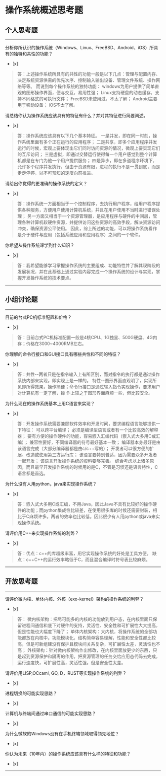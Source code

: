 # 操作系统概述思考题

## 个人思考题

---

分析你所认识的操作系统（Windows、Linux、FreeBSD、Android、iOS）所具有的独特和共性的功能？
- [x]  

>   答：上述操作系统所具有的共性的功能一般是以下几点：管理与配置内存、决定系统资源供需的优先次序、控制输入输出设备、管理文件系统、操作网络等等。
    而说到每个操作系统的独特功能：
    windows为用户提供了简单直观的图形操作界面，便与交互，易用性强；
    Linux支持硬盘的动态缓存，支持不同格式的可执行文件；
    FreeBSD未使用过，不太了解；
    Android主要用于移动设备；
    iOS不太了解。

请总结你认为操作系统应该具有的特征有什么？并对其特征进行简要阐述。
- [x]  

>   答：操作系统应该具有以下几个基本特征。
    一是并发，即在同一时刻，操作系统里面有多个正在运行的应用程序；
    二是共享，即多个应用程序并发运行的时候，宏观上要体现出它们同时访问资源的情况，微观上要实现它们的互斥访问；
    三是虚拟，即通过交替运行使得每一个用户感觉到整个计算机都是在专门为他一个用户提供服务；
    四是异步，即在多道程序环境下，允许多个程序并发执行，但由于资源有限，进程的执行不是一贯到底，而是走走停停，以不可预知的速度向前推进。

请给出你觉得的更准确的操作系统的定义？
- [x]  

>   答：操作系统一方面相当于一个控制程序，去执行用户程序，给用户程序提供各种服务，方便用户使用计算机系统，并且在用户使用不当时进行错误处理；
    另一方面又相当于一个资源管理器，是应用程序与硬件的中间层，管理各种计算机软硬件资源，并提供访问这些资源的高效手段，解决资源访问冲突，确保资源公平使用。
    因此，综上所述的功能，可以将操作系统看作是介于硬件与应用（包括系统应用和应用程序）之间的一个软件。 

你希望从操作系统课学到什么知识？
- [x]  

> 答：我希望能够学习掌握操作系统的主要组成、功能特性并了解其现阶段的发展状况，并在此基础上通过实验内容完成一个操作系统的设计与实现，掌握开发操作系统的技术要点。 

---

## 小组讨论题

---

目前的台式PC机标准配置和价格？
- [x]  

> 答：目前台式PC机标准配置一般是4核CPU、1G独显、500G硬盘、4G内存；价格在3000~4000RMB左右。

你理解的命令行接口和GUI接口具有哪些共性和不同的特征？
- [x]  

> 答：共性--两者只是在指令输入上有所区别，而对指令的执行都是通过操作系统内部来实现，即实现上是一样的。
      特性--图形界面直观明了，实现所见即所得效果，操作简便；命令行接口是通过输入指令实现操作，要求用户对计算机有一定了解，操       作上较之于图形界面麻烦一些，但比较安全。


为什么现在的操作系统基本上用C语言来实现？
- [x]  

> 答：开发操作系统需要兼顾软件效率和开发时间，要求编程语言能够提供一下特征：
    可以跨平台编译；
    必须是编译型语言或者有一个比较高效的解释器；
    要有方便的操作硬件的功能，容易嵌入汇编代码（嵌入式大多用C或汇编）；
    兼容性要好，不同编译器的符号最好基本一致；
    编译器本身最好是由该语言完成（大部分编译器都是由c/c++写的）；
    开发者可以很方便的扩展、改造或使用第三方运行库；
    该语言要特别普适，因为需要众多开发者一起开发；
    该语言开发操作系统的资料要够完善。
  综合考虑以上诸多原因，而且最早开发操作系统的时候用的是C，不管是习惯还是语言特性，C语言都是首选。

为什么没有人用python，java来实现操作系统？
- [x]  

>  答：嵌入式大多用C或汇编，不用Java，因此Java不具有比较好的操作硬件的功能；而python集成性比较差，在使用很多库的时候还需要封装，相比于C麻烦许多。两者的效率也比较低。因此很少有人用python或java来实现操作系统。

请评价用C++来实现操作系统的利弊？
- [x]  

>  答：优点：c++的库超级丰富，用它实现操作系统的好处是工具方便。
       缺点：c++C++的运行效率略低于C，而且混合编译时符号表比较麻烦。

---

## 开放思考题

---

请评价微内核、单体内核、外核（exo-kernel）架构的操作系统的利弊？
- [x]  

> 答：
    微内核架构：把尽可能多的内核的功能放到用户态，在内核里面只保留进程间通信和底下对硬件的支持，灵活性、安全性和可扩展性大大提高，但是性能也大幅度下降了；
    单体内核架构：大内核，将操作系统的全部功能都放在内核中，功能模块化，结构简单容易理解，性能和安全性都比较高，但是可新组建没有保护且模块间关系复杂，可扩展性太差，灵活性也不高；
    外核架构：针对微内核架构作出修改，在内核里面放更少的东西，只是起到资源保护和隔离的作用，把资源管理的任务交给应用态代码去完成，运行速度快，可扩展性高，灵活性强，但是安全性太差。

请评价用LISP,OCcaml, GO, D，RUST等实现操作系统的利弊？
- [x]  

>  

进程切换的可能实现思路？
- [x]  

>  

计算机与终端间通过串口通信的可能实现思路？
- [x]  

>  

为什么微软的Windows没有在手机终端领域取得领先地位？
- [x]  

>  

你认为未来（10年内）的操作系统应该具有什么样的特征和功能？
- [x]  

>  

---
